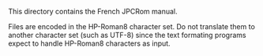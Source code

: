 This directory contains the French JPCRom manual.

Files are encoded in the HP-Roman8 character set. Do not translate
them to another character set (such as UTF-8) since the text
formating programs expect to handle HP-Roman8 characters as input.
